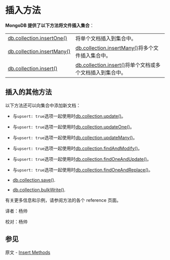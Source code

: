 # 插入方法

**MongoDB 提供了以下方法将文件插入集合**：

|                                                              |                                                              |
| ------------------------------------------------------------ | ------------------------------------------------------------ |
| [db.collection.insertOne()](https://docs.mongodb.com/manual/reference/method/db.collection.insertOne/#db.collection.insertOne) | 将单个文档插入到集合中。                                     |
| [db.collection.insertMany()](https://docs.mongodb.com/manual/reference/method/db.collection.insertMany/#db.collection.insertMany) | [db.collection.insertMany()](https://docs.mongodb.com/manual/reference/method/db.collection.insertMany/#db.collection.insertMany)将多个文件插入集合中。 |
| [db.collection.insert()](https://docs.mongodb.com/manual/reference/method/db.collection.insert/#db.collection.insert) | [db.collection.insert()](https://docs.mongodb.com/manual/reference/method/db.collection.insert/#db.collection.insert)将单个文档或多个文档插入到集合中。 |

## 插入的其他方法

以下方法还可以向集合中添加新文档：

*   与`upsert: true`选项一起使用时[db.collection.update()](https://docs.mongodb.com/manual/reference/method/db.collection.update/#db.collection.update)。

*   与`upsert: true`选项一起使用时[db.collection.updateOne()](https://docs.mongodb.com/manual/reference/method/db.collection.updateOne/#db.collection.updateOne)。

*   与`upsert: true`选项一起使用时[db.collection.updateMany()](https://docs.mongodb.com/manual/reference/method/db.collection.updateMany/#db.collection.updateMany)。

*   与`upsert: true`选项一起使用时[db.collection.findAndModify()](https://docs.mongodb.com/manual/reference/method/db.collection.findAndModify/#db.collection.findAndModify)。

*   与`upsert: true`选项一起使用时[db.collection.findOneAndUpdate()](https://docs.mongodb.com/manual/reference/method/db.collection.findOneAndUpdate/#db.collection.findOneAndUpdate)。

*   与`upsert: true`选项一起使用时[db.collection.findOneAndReplace()](https://docs.mongodb.com/manual/reference/method/db.collection.findOneAndReplace/#db.collection.findOneAndReplace)。

*   [db.collection.save()](https://docs.mongodb.com/manual/reference/method/db.collection.save/#db.collection.save).

*   [db.collection.bulkWrite()](https://docs.mongodb.com/manual/reference/method/db.collection.bulkWrite/#db.collection.bulkWrite).

有关更多信息和示例，请参阅方法的各个 reference 页面。



译者：杨帅

校对：杨帅

## 参见

原文 - [Insert Methods]( https://docs.mongodb.com/manual/reference/insert-methods/ )

